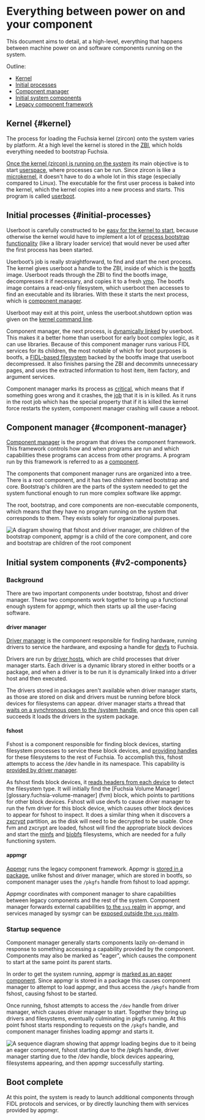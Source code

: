 # Everything between power on and your component

This document aims to detail, at a high-level, everything that happens between
machine power on and software components running on the system.

Outline:

- [Kernel](#kernel)
- [Initial processes](#initial-processes)
- [Component manager](#component-manager)
- [Initial system components](#v2-components)
- [Legacy component framework](#v1-components)

## Kernel {#kernel}

The process for loading the Fuchsia kernel (zircon) onto the system varies by
platform. At a high level the kernel is stored in the
[ZBI][glossary.zircon boot image], which holds
everything needed to bootstrap Fuchsia.

[Once the kernel (zircon) is running on the system][bootloader-and-kernel] its
main objective is to start [userspace][userspace], where processes can be run.
Since zircon is like a [microkernel][micro-kernel], it doesn't have to do a whole
lot in this stage (especially compared to Linux). The executable for the first
user process is baked into the kernel, which the kernel copies into a new
process and starts. This program is called [userboot][userboot].

## Initial processes {#initial-processes}

Userboot is carefully constructed to be [easy for the kernel to
start][userboot-loading], because otherwise the kernel would have to implement a
lot of [process bootstrap functionality][process-bootstrap] (like a library
loader service) that would never be used after the first process has been
started.

Userboot’s job is really straightforward, to find and start the next process.
The kernel gives userboot a handle to the ZBI, inside of which is the
[bootfs][glossary.bootfs] image. Userboot reads through the ZBI to find the bootfs image,
decompresses it if necessary, and copies it to a fresh
[vmo][glossary.virtual memory object]. The bootfs
image contains a read-only filesystem, which userboot then accesses to find an
executable and its libraries. With these it starts the next process, which is
[component manager][component-manager].

Userboot may exit at this point, unless the userboot.shutdown option was given
on the [kernel command line][kernel-command-line].

Component manager, the next process, is [dynamically linked][dynamic-linking] by userboot. This
makes it a better home than userboot for early boot complex logic, as it can use
libraries. Because of this component manager runs various FIDL services for its children,
the most notable of which for boot purposes is bootfs, a [FIDL-based filesystem][fuchsia-io]
backed by the bootfs image that userboot decompressed. It also finishes parsing the ZBI and
decommits unnecessary pages, and uses the extracted information to host item, item factory, and
argument services.

Component manager marks its process as [critical][critical-processes], which means that if
something goes wrong and it crashes, the [job][job] that it is in is killed. As it runs in
the root job which has the special property that if it is killed the kernel force restarts the
system, component manager crashing will cause a reboot.

## Component manager {#component-manager}

[Component manager][component-manager] is the program that drives the
component framework. This framework controls how and when programs are run and
which capabilities these programs can access from other programs. A program run
by this framework is referred to as a [component][glossary.component].

The components that component manager runs are organized into a tree. There is a
root component, and it has two children named bootstrap and core. Bootstrap's
children are the parts of the system needed to get the system functional enough
to run more complex software like appmgr.

The root, bootstrap, and core components are non-executable components, which
means that they have no program running on the system that corresponds to them.
They exists solely for organizational purposes.

![A diagram showing that fshost and driver manager, are children of the
bootstrap component, appmgr is a child of the core component, and core and
bootstrap are children of the root component](images/v2-topology.png)

## Initial system components {#v2-components}

### Background

There are two important components under bootstrap, fshost and driver manager.
These two components work together to bring up a functional enough system for
appmgr, which then starts up all the user-facing software.

#### driver manager

[Driver manager][glossary.driver manager] is the component responsible for finding
hardware, running drivers to service the hardware, and exposing a handle for
[devfs][devfs] to Fuchsia.

Drivers are run by [driver hosts][glossary.driver host], which are child processes that
driver manager starts. Each driver is a dynamic library stored in either bootfs
or a package, and when a driver is to be run it is dynamically linked into a
driver host and then executed.

The drivers stored in packages aren't available when driver manager starts, as
those are stored on disk and drivers must be running before block devices for
filesystems can appear. driver manager starts a thread that [waits on a
synchronous open to the /system handle][wait-for-system], and once this open
call succeeds it loads the drivers in the system package.

#### fshost

Fshost is a component responsible for finding block devices, starting
filesystem processes to service these block devices, and
[providing handles][fshost-exposes] for these filesystems to the rest of
Fuchsia. To accomplish this, fshost attempts to access the /dev handle in its
namespace. This capability is
[provided by driver manager][driver-manager-exposes].

As fshost finds block devices, it
[reads headers from each device][fshost-magic-headers] to detect the filesystem
type. It will initially find the [Fuchsia Volume Manager][glossary.fuchsia-volume-manager]
(fvm) block, which points to partitions for other block devices. Fshost will
use devfs to cause driver manager to run the fvm driver for this block device,
which causes other block devices to appear for fshost to inspect. It does a
similar thing when it discovers a [zxcrypt][zxcrypt] partition, as the disk will
need to be decrypted to be usable. Once fvm and zxcrypt are loaded, fshost will
find the appropriate block devices and start the [minfs][minfs] and
[blobfs][blobfs] filesystems, which are needed for a fully functioning system.

#### appmgr

[Appmgr][glossary.appmgr] runs the legacy component framework. Appmgr is [stored
in a package][appmgr-pkg], unlike fshost and driver manager, which are stored in
bootfs, so component manager uses the `/pkgfs` handle from fshost to load
appmgr.

Appmgr coordinates with component manager to share capabilities between legacy
components and the rest of the system. Component manager forwards external
capabilities [to the `sys` realm][appmgr-uses] in appmgr, and services managed by
sysmgr can be [exposed outside the `sys` realm][appmgr-exposes].

### Startup sequence

Component manager generally starts components lazily on-demand in response to
something accessing a capability provided by the component. Components may also
be marked as "eager", which causes the component to start at the same point its
parent starts.

In order to get the system running, appmgr is [marked as an eager
component][appmgr-is-eager]. Since appmgr is stored in a package this causes
component manager to attempt to load appmgr, and thus access the `/pkgfs` handle
from fshost, causing fshost to be started.

Once running, fshost attempts to access the `/dev` handle from driver manager,
which causes driver manager to start. Together they bring up drivers and
filesystems, eventually culminating in pkgfs running. At this point fshost
starts responding to requests on the `/pkgfs` handle, and component manager
finishes loading appmgr and starts it.

![A sequence diagram showing that appmgr loading begins due to it being an eager
component, fshost starting due to the /pkgfs handle, driver manager starting due
to the /dev handle, block devices appearing, filesystems appearing, and then
appmgr successfully starting.](images/boot-sequence-diagram.png)

## Boot complete

At this point, the system is ready to launch additional components through FIDL
protocols and services, or by directly launching them with services provided by
appmgr.

[glossary.bootfs]: /docs/glossary#README.md#bootfs
[glossary.virtual memory object]: /docs/glossary#README.md#virtual-memory-object
[glossary.zircon boot image]: /docs/glossary#README.md#zircon-boot-image
[glossary.component]: /docs/glossary#README.md#component
[glossary.driver manager]: /docs/glossary#README.md#driver-manager
[glossary.driver host]: /docs/glossary#README.md#driver-host
[glossary.fvm]: /docs/glossary#README.md#fuchsia-volume-manager
[glossary.appmgr]: /docs/glossary#README.md#appmgr
[glossary.realm]: /docs/glossary#README.md#realm
[glossary.outgoing-directory]: /docs/glossary/README.md#outgoing-directory
[appmgr-exposes]: https://fuchsia.googlesource.com/fuchsia/+/7cf46e0c7a8e5e4c78dba846f867ab96bcce5c5b/src/sys/appmgr/meta/appmgr.cml#168
[appmgr-is-eager]: https://fuchsia.googlesource.com/fuchsia/+/5a6fe7db58d2869ccfbb22caf53343d40e57c6ba/src/sys/root/meta/root.cml#14
[appmgr-pkg]: https://fuchsia.googlesource.com/fuchsia/+/5a6fe7db58d2869ccfbb22caf53343d40e57c6ba/src/sys/appmgr/BUILD.gn#159
[appmgr-uses]: https://fuchsia.googlesource.com/fuchsia/+/7cf46e0c7a8e5e4c78dba846f867ab96bcce5c5b/src/sys/appmgr/meta/appmgr.cml#40
[blobfs]: /docs/concepts/filesystems/blobfs.md
[bootloader-and-kernel]: /docs/concepts/process/userboot.md#boot_loader_and_kernel_startup
[component-manager]: /docs/concepts/components/v2/introduction.md#component-manager
[critical-processes]: /docs/reference/syscalls/job_set_critical.md
[devfs]: /docs/development/drivers/concepts/device_driver_model/device-model.md
[driver-manager-exposes]: https://fuchsia.googlesource.com/fuchsia/+/5a6fe7db58d2869ccfbb22caf53343d40e57c6ba/src/sys/root/meta/driver_manager.cml#91
[dynamic-linking]: https://en.wikipedia.org/wiki/Dynamic_linker
[fs-mount]: /docs/concepts/filesystems/filesystems.md#mounting
[fshost-exposes]: https://fuchsia.googlesource.com/fuchsia/+/5a6fe7db58d2869ccfbb22caf53343d40e57c6ba/src/sys/root/meta/fshost.cml#17
[fshost-magic-headers]: https://fuchsia.googlesource.com/fuchsia/+/514f9474502cf6cafcd1d5edadfc7164566d4453/zircon/system/ulib/fs-management/mount.cc#155
[fuchsia-io]: https://fuchsia.dev/reference/fidl/fuchsia.io
[job]: /docs/reference/kernel_objects/job.md
[kernel-command-line]: /docs/reference/kernel/kernel_cmdline.md
[memfs]: /docs/concepts/filesystems/filesystems.md#memfs_an_in-memory_filesystem
[micro-kernel]: https://en.wikipedia.org/wiki/Microkernel
[minfs]: /docs/concepts/filesystems/minfs.md
[process-bootstrap]: /docs/concepts/process/program_loading.md
[userboot-loading]: /docs/concepts/process/userboot.md#kernel_loads_userboot
[userboot]: /docs/concepts/process/userboot.md
[userspace]: https://en.wikipedia.org/wiki/User_space
[wait-for-system]: https://cs.opensource.google/fuchsia/fuchsia/+/main:src/devices/bin/driver_manager/driver_loader.cc;l=123;drc=62174108e02c85feb7a18df5cc03dcf8ec7d8625
[zxcrypt]: /docs/concepts/filesystems/zxcrypt.md
